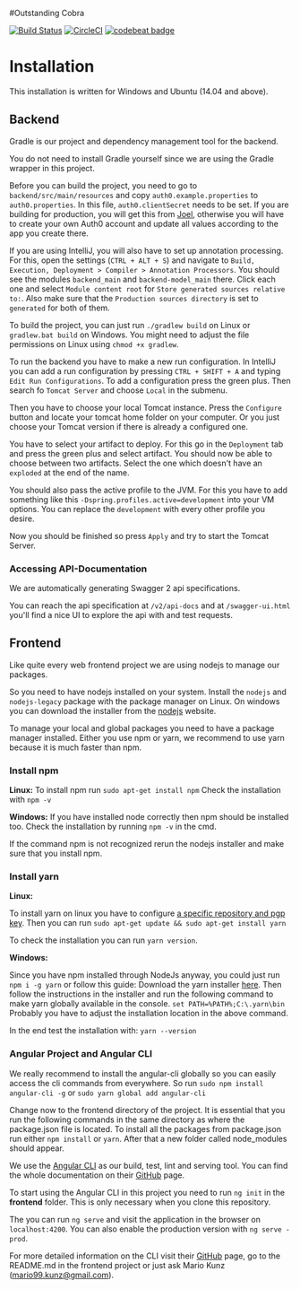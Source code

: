 #Outstanding Cobra

[![Build Status](https://semaphoreci.com/api/v1/outcobra/outstanding-cobra/branches/develop/shields_badge.svg)](https://semaphoreci.com/outcobra/outstanding-cobra)
[![CircleCI](https://circleci.com/gh/outcobra/outstanding-cobra.svg?style=svg)](https://circleci.com/gh/outcobra/outstanding-cobra)
[![codebeat badge](https://codebeat.co/badges/d8dd9a81-a229-46e3-b5b2-d016ca70cfa4)](https://codebeat.co/projects/github-com-outcobra-outstanding-cobra)

# Installation

This installation is written for Windows and Ubuntu (14.04 and above).

## Backend

Gradle is our project and dependency management tool for the backend.

You do not need to install Gradle yourself since we are using the Gradle wrapper in this project.

Before you can build the project, you need to go to `backend/src/main/resources` and copy `auth0.example.properties` to `auth0.properties`.  In this file, `auth0.clientSecret` needs to be set. If you are building for production, you will get this from [Joel](https://github.com/jmesserli), otherwise you will have to create your own Auth0 account and update all values according to the app you create there.

If you are using IntelliJ, you will also have to set up annotation processing. For this, open the settings (`CTRL + ALT + S`) and navigate to `Build, Execution, Deployment > Compiler > Annotation Processors`. You should see the modules `backend_main` and `backend-model_main` there. Click each one and select `Module content root` for `Store generated sources relative to:`. Also make sure that the `Production sources directory` is set to `generated` for both of them.

To build the project, you can just run `./gradlew build` on Linux or `gradlew.bat build` on Windows. You might need to adjust the file permissions on Linux using `chmod +x gradlew`.

To run the backend you have to make a new run configuration.
In IntelliJ you can add a run configuration by pressing `CTRL + SHIFT + A` and typing `Edit Run Configurations`.
To add a configuration press the green plus. Then search fo `Tomcat Server` and choose `Local` in the submenu.

Then you have to choose your local Tomcat instance. Press the `Configure` button and locate your tomcat home folder on your computer.
Or you just choose your Tomcat version if there is already a configured one.

You have to select your artifact to deploy. For this go in the `Deployment` tab and press the green plus and select artifact.
You should now be able to choose between two artifacts. Select the one which doesn't have an `exploded` at the end of the name.

You should also pass the active profile to the JVM. For this you have to add something like this `-Dspring.profiles.active=development` into your VM options.
You can replace the `development` with every other profile you desire.

Now you should be finished so press `Apply` and try to start the Tomcat Server.
 

### Accessing API-Documentation

We are automatically generating Swagger 2 api specifications.

You can reach the api specification at `/v2/api-docs` and at `/swagger-ui.html` you'll find a nice UI to explore the api with and test requests.

## Frontend

Like quite every web frontend project we are using nodejs to manage our packages.

So you need to have nodejs installed on your system.
Install the `nodejs` and `nodejs-legacy` package with the package manager on Linux.
On windows you can download the installer from the [nodejs](https://nodejs.org/en/download/current/) website.

To manage your local and global packages you need to have a package manager installed.
Either you use npm or yarn, we recommend to use yarn because it is much faster than npm.

### Install npm

**Linux:**
To install npm run `sudo apt-get install npm`
Check the installation with `npm -v`

**Windows:**
If you have installed node correctly then npm should be installed too.
Check the installation by running `npm -v` in the cmd.

If the command npm is not recognized rerun the nodejs installer and make sure that you install npm.

### Install yarn

**Linux:**

To install yarn on linux you have to configure [a specific repository and pgp key](https://yarnpkg.com/en/docs/install#linux-tab).
Then you can run `sudo apt-get update && sudo apt-get install yarn`

To check the installation you can run `yarn version`.

**Windows:**

Since you have npm installed through NodeJs anyway, you could just run `npm i -g yarn` or follow this guide:
Download the yarn installer [here](https://yarnpkg.com/en/docs/install).
Then follow the instructions in the installer and run the following command to make yarn globally available in the console.
`set PATH=%PATH%;C:\.yarn\bin`
Probably you have to adjust the installation location in the above command.

In the end test the installation with: `yarn --version`

### Angular Project and Angular CLI

We really recommend to install the angular-cli globally so you can easily access the cli commands from everywhere.
So run `sudo npm install angular-cli -g` or `sudo yarn global add angular-cli`

Change now to the frontend directory of the project.
It is essential that you run the following commands in the same directory as where the package.json file is located.
To install all the packages from package.json run either `npm install` or `yarn`.
After that a new folder called node_modules should appear.

We use the [Angular CLI](cli.angular.io) as our build, test, lint and serving tool.
You can find the whole documentation on their [GitHub](https://github.com/angular/angular-cli) page.

To start using the Angular CLI in this project you need to run `ng init` in the **frontend** folder.
This is only necessary when you clone this repository.

The you can run `ng serve` and visit the application in the browser on `localhost:4200`.
You can also enable the production version with `ng serve -prod`.

For more detailed information on the CLI visit their [GitHub](https://github.com/angular/angular-cli) page, go to the README.md in the frontend project or just ask Mario Kunz (mario99.kunz@gmail.com).

